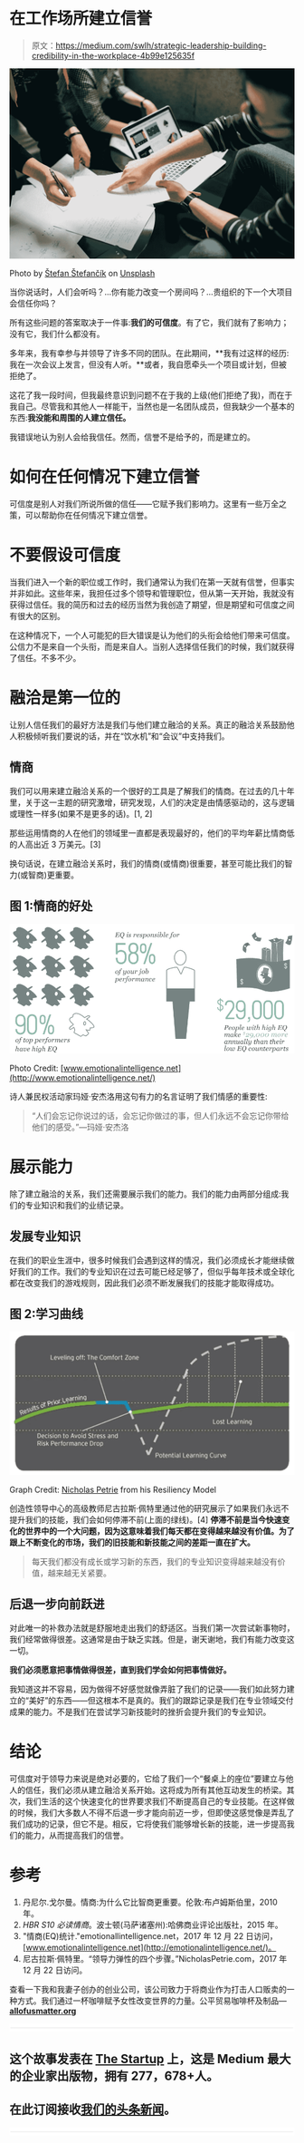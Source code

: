 # 在工作场所建立信誉

> 原文：<https://medium.com/swlh/strategic-leadership-building-credibility-in-the-workplace-4b99e125635f>

![](img/a371193d744d603a426a8d9fd3c1b57e.png)

Photo by [Štefan Štefančík](https://unsplash.com/photos/UCZF1sXcejo?utm_source=unsplash&utm_medium=referral&utm_content=creditCopyText) on [Unsplash](https://unsplash.com/?utm_source=unsplash&utm_medium=referral&utm_content=creditCopyText)

当你说话时，人们会听吗？…你有能力改变一个房间吗？…贵组织的下一个大项目会信任你吗？

所有这些问题的答案取决于一件事:**我们的可信度**。有了它，我们就有了影响力；没有它，我们什么都没有。

多年来，我有幸参与并领导了许多不同的团队。在此期间，**我有过这样的经历:我在一次会议上发言，但没有人听。**或者，我自愿牵头一个项目或计划，但被拒绝了。

这花了我一段时间，但我最终意识到问题不在于我的上级(他们拒绝了我)，而在于我自己。尽管我和其他人一样能干，当然也是一名团队成员，但我缺少一个基本的东西:**我没能和周围的人建立信任。**

我错误地认为别人会给我信任。然而，信誉不是给予的，而是建立的。

# 如何在任何情况下建立信誉

可信度是别人对我们所说所做的信任——它赋予我们影响力。这里有一些万全之策，可以帮助你在任何情况下建立信誉。

# 不要假设可信度

当我们进入一个新的职位或工作时，我们通常认为我们在第一天就有信誉，但事实并非如此。这些年来，我担任过多个领导和管理职位，但从第一天开始，我就没有获得过信任。我的简历和过去的经历当然为我创造了期望，但是期望和可信度之间有很大的区别。

在这种情况下，一个人可能犯的巨大错误是认为他们的头衔会给他们带来可信度。公信力不是来自一个头衔，而是来自人。当别人选择信任我们的时候，我们就获得了信任。不多不少。

# 融洽是第一位的

让别人信任我们的最好方法是我们与他们建立融洽的关系。真正的融洽关系鼓励他人积极倾听我们要说的话，并在“饮水机”和“会议”中支持我们。

## 情商

我们可以用来建立融洽关系的一个很好的工具是了解我们的情商。在过去的几十年里，关于这一主题的研究激增，研究发现，人们的决定是由情感驱动的，这与逻辑或理性一样多(如果不是更多的话)。[1, 2]

那些运用情商的人在他们的领域里一直都是表现最好的，他们的平均年薪比情商低的人高出近 3 万美元。[3]

换句话说，在建立融洽关系时，我们的情商(或情商)很重要，甚至可能比我们的智力(或智商)更重要。

## 图 1:情商的好处

![](img/fccf5077ea80ea4ac10ae707dbc6d33b.png)

Photo Credit: [www.emotionalintelligence.net](http://www.emotionalintelligence.net/)

诗人兼民权活动家玛娅·安杰洛用这句有力的名言证明了我们情感的重要性:

> “人们会忘记你说过的话，会忘记你做过的事，但人们永远不会忘记你带给他们的感受。”—玛娅·安杰洛

# 展示能力

除了建立融洽的关系，我们还需要展示我们的能力。我们的能力由两部分组成:我们的专业知识和我们的业绩记录。

## 发展专业知识

在我们的职业生涯中，很多时候我们会遇到这样的情况，我们必须成长才能继续做好我们的工作。我们的专业知识在过去可能已经足够了，但似乎每年技术或全球化都在改变我们的游戏规则，因此我们必须不断发展我们的技能才能取得成功。

## 图 2:学习曲线

![](img/dfbaa22416530fc5625ef723d66e9cc6.png)

Graph Credit: [Nicholas Petrie](http://www.nicholaspetrie.com/) from his Resiliency Model

创造性领导中心的高级教师尼古拉斯·佩特里通过他的研究展示了如果我们永远不提升我们的技能，我们会如何停滞不前(上面的绿线)。[4] **停滞不前是当今快速变化的世界中的一个大问题，因为这意味着我们每天都在变得越来越没有价值。为了跟上不断变化的市场，我们的旧技能和新技能之间的差距一直在扩大。**

> 每天我们都没有成长或学习新的东西，我们的专业知识变得越来越没有价值，越来越无关紧要。

## 后退一步向前跃进

对此唯一的补救办法就是舒服地走出我们的舒适区。当我们第一次尝试新事物时，我们经常做得很差。这通常是由于缺乏实践。但是，谢天谢地，我们有能力改变这一切。

**我们必须愿意把事情做得很差，直到我们学会如何把事情做好。**

我知道这并不容易，因为做得不好感觉就像弄脏了我们的记录——我们如此努力建立的“美好”的东西——但这根本不是真的。我们的跟踪记录是我们在专业领域交付成果的能力。不是我们在尝试学习新技能时的挫折会提升我们的专业知识。

# 结论

可信度对于领导力来说是绝对必要的，它给了我们一个“餐桌上的座位”要建立与他人的信任，我们必须从建立融洽关系开始。这将成为所有其他互动发生的桥梁。其次，我们生活的这个快速变化的世界要求我们不断提高自己的专业技能。在这样做的时候，我们大多数人不得不后退一步才能向前迈一步，但即使这感觉像是弄乱了我们成功的记录，但它不是。相反，它将使我们能够增长新的技能，进一步提高我们的能力，从而提高我们的信誉。

# 参考

1.  丹尼尔.戈尔曼。情商:为什么它比智商更重要。伦敦:布卢姆斯伯里，2010 年。
2.  *HBR S10 必读情商*。波士顿(马萨诸塞州):哈佛商业评论出版社，2015 年。
3.  "情商(EQ)统计."emotionallintelligence.net，2017 年 12 月 22 日访问，[www.emotionalintelligence.net](http://emotionalintelligence.net/)。
4.  尼古拉斯·佩特里。“领导力弹性的四个步骤。”NicholasPetrie.com，2017 年 12 月 22 日访问。

查看一下我和我妻子创办的创业公司，该公司致力于将商业作为打击人口贩卖的一种方式。我们通过一杯咖啡赋予女性改变世界的力量。公平贸易咖啡杯及制品—[**allofusmatter.org**](http://allofusmatter.org)

![](img/731acf26f5d44fdc58d99a6388fe935d.png)

## 这个故事发表在 [The Startup](https://medium.com/swlh) 上，这是 Medium 最大的企业家出版物，拥有 277，678+人。

## 在此订阅接收[我们的头条新闻](http://growthsupply.com/the-startup-newsletter/)。

![](img/731acf26f5d44fdc58d99a6388fe935d.png)
